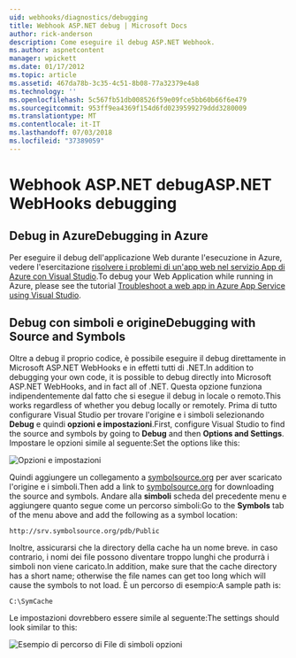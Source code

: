```yaml
---
uid: webhooks/diagnostics/debugging
title: Webhook ASP.NET debug | Microsoft Docs
author: rick-anderson
description: Come eseguire il debug ASP.NET Webhook.
ms.author: aspnetcontent
manager: wpickett
ms.date: 01/17/2012
ms.topic: article
ms.assetid: 467da78b-3c35-4c51-8b08-77a32379e4a8
ms.technology: ''
ms.openlocfilehash: 5c567fb51db008526f59e09fce5bb60b66f6e479
ms.sourcegitcommit: 953ff9ea4369f154d6fd0239599279ddd3280009
ms.translationtype: MT
ms.contentlocale: it-IT
ms.lasthandoff: 07/03/2018
ms.locfileid: "37389059"
---
```

# <a name="aspnet-webhooks-debugging"></a><span data-ttu-id="7f229-103">Webhook ASP.NET debug</span><span class="sxs-lookup"><span data-stu-id="7f229-103">ASP.NET WebHooks debugging</span></span>  

## <a name="debugging-in-azure"></a><span data-ttu-id="7f229-104">Debug in Azure</span><span class="sxs-lookup"><span data-stu-id="7f229-104">Debugging in Azure</span></span>

<span data-ttu-id="7f229-105">Per eseguire il debug dell'applicazione Web durante l'esecuzione in Azure, vedere l'esercitazione [risolvere i problemi di un'app web nel servizio App di Azure con Visual Studio](https://azure.microsoft.com/documentation/articles/web-sites-dotnet-troubleshoot-visual-studio/#webserverlogs).</span><span class="sxs-lookup"><span data-stu-id="7f229-105">To debug your Web Application while running in Azure, please see the tutorial [Troubleshoot a web app in Azure App Service using Visual Studio](https://azure.microsoft.com/documentation/articles/web-sites-dotnet-troubleshoot-visual-studio/#webserverlogs).</span></span>

## <a name="debugging-with-source-and-symbols"></a><span data-ttu-id="7f229-106">Debug con simboli e origine</span><span class="sxs-lookup"><span data-stu-id="7f229-106">Debugging with Source and Symbols</span></span>

<span data-ttu-id="7f229-107">Oltre a debug il proprio codice, è possibile eseguire il debug direttamente in Microsoft ASP.NET WebHooks e in effetti tutti di .NET.</span><span class="sxs-lookup"><span data-stu-id="7f229-107">In addition to debugging your own code, it is possible to debug directly into Microsoft ASP.NET WebHooks, and in fact all of .NET.</span></span> <span data-ttu-id="7f229-108">Questa opzione funziona indipendentemente dal fatto che si esegue il debug in locale o remoto.</span><span class="sxs-lookup"><span data-stu-id="7f229-108">This works regardless of whether you debug locally or remotely.</span></span> <span data-ttu-id="7f229-109">Prima di tutto configurare Visual Studio per trovare l'origine e i simboli selezionando **Debug** e quindi **opzioni e impostazioni**.</span><span class="sxs-lookup"><span data-stu-id="7f229-109">First, configure Visual Studio to find the source and symbols by going to **Debug** and then **Options and Settings**.</span></span> <span data-ttu-id="7f229-110">Impostare le opzioni simile al seguente:</span><span class="sxs-lookup"><span data-stu-id="7f229-110">Set the options like this:</span></span>

![Opzioni e impostazioni](_static/SourceSymbols.png)

<span data-ttu-id="7f229-112">Quindi aggiungere un collegamento a [symbolsource.org](http://symbolsource.org) per aver scaricato l'origine e i simboli.</span><span class="sxs-lookup"><span data-stu-id="7f229-112">Then add a link to [symbolsource.org](http://symbolsource.org) for downloading the source and symbols.</span></span> <span data-ttu-id="7f229-113">Andare alla **simboli** scheda del precedente menu e aggiungere quanto segue come un percorso simboli:</span><span class="sxs-lookup"><span data-stu-id="7f229-113">Go to the **Symbols** tab of the menu above and add the following as a symbol location:</span></span>

```
http://srv.symbolsource.org/pdb/Public
```

<span data-ttu-id="7f229-114">Inoltre, assicurarsi che la directory della cache ha un nome breve. in caso contrario, i nomi dei file possono diventare troppo lunghi che produrrà i simboli non viene caricato.</span><span class="sxs-lookup"><span data-stu-id="7f229-114">In addition, make sure that the cache directory has a short name; otherwise the file names can get too long which will cause the symbols to not load.</span></span> <span data-ttu-id="7f229-115">È un percorso di esempio:</span><span class="sxs-lookup"><span data-stu-id="7f229-115">A sample path is:</span></span>

```
C:\SymCache
```

<span data-ttu-id="7f229-116">Le impostazioni dovrebbero essere simile al seguente:</span><span class="sxs-lookup"><span data-stu-id="7f229-116">The settings should look similar to this:</span></span>

![Esempio di percorso di File di simboli opzioni](_static/SymSource.png)
